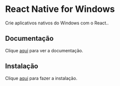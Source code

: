 # React Native for Windows

Crie aplicativos nativos do Windows com o React..

## Documentação

Clique [aqui](https://github.com/microsoft/react-native-windows) para ver a documentação.

## Instalação

Clique [aqui](https://www.npmjs.com/package/react-native-windows) para fazer a instalação.